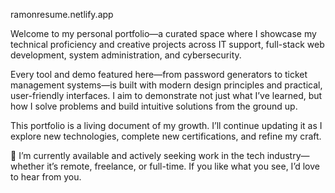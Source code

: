 ramonresume.netlify.app

Welcome to my personal portfolio—a curated space where I showcase my technical proficiency and creative projects across IT support, full-stack web development, system administration, and cybersecurity.

Every tool and demo featured here—from password generators to ticket management systems—is built with modern design principles and practical, user-friendly interfaces. I aim to demonstrate not just what I’ve learned, but how I solve problems and build intuitive solutions from the ground up.

This portfolio is a living document of my growth. I’ll continue updating it as I explore new technologies, complete new certifications, and refine my craft.

📌 I’m currently available and actively seeking work in the tech industry—whether it’s remote, freelance, or full-time. If you like what you see, I’d love to hear from you.
